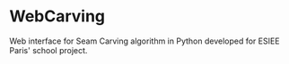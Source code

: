 # WebCarving
Web interface for Seam Carving algorithm in Python developed for ESIEE Paris' school project. 
